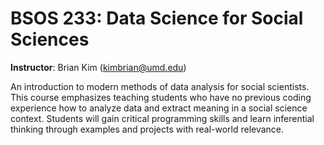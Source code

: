 # BSOS 233: Data Science for Social Sciences

**Instructor**: Brian Kim (kimbrian@umd.edu)


An introduction to modern methods of data analysis for social scientists. This course emphasizes
teaching students who have no previous coding experience how to analyze data and extract meaning
in a social science context. Students will gain critical programming skills and learn inferential thinking
through examples and projects with real-world relevance.
